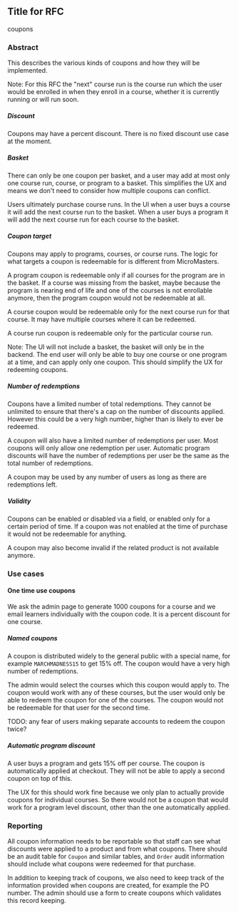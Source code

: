 ## Title for RFC

coupons

### Abstract

This describes the various kinds of coupons and how they will be implemented.

Note: For this RFC the "next" course run is the course run which the user would be enrolled
in when they enroll in a course, whether it is currently running or will run soon.

##### Discount

Coupons may have a percent discount. There is no fixed discount use case at the moment.

##### Basket

There can only be one coupon per basket, and a user may add at most only one course run,
course, or program to a basket. This simplifies the UX and means we don't need to consider
how multiple coupons can conflict.

Users ultimately purchase course runs. In the UI when a user buys a course it will add the
next course run to the basket. When a user buys a program it will add the next course run 
for each course to the basket.

##### Coupon target

Coupons may apply to programs, courses, or course runs. The logic for what targets a coupon
is redeemable for is different from MicroMasters.

A program coupon is redeemable only if all courses for the program are in the basket. If a course
was missing from the basket, maybe because the program is nearing end of life and one of
the courses is not enrollable anymore, then the program coupon would not be redeemable at all.
  
A course coupon would be redeemable only for the next course run for that course. It may have 
multiple courses where it can be redeemed.

A course run coupon is redeemable only for the particular course run.

Note: The UI will not include a basket, the basket will only be in the backend. The end user
will only be able to buy one course or one program at a time, and can apply only one coupon.
This should simplify the UX for redeeming coupons.

##### Number of redemptions

Coupons have a limited number of total redemptions. They cannot be unlimited to ensure that
there's a cap on the number of discounts applied.
However this could be a very high number, higher than is likely to ever be redeemed.

A coupon will also have a limited number of redemptions per user. Most coupons will only allow
one redemption per user. Automatic program discounts will have the number of redemptions per user
be the same as the total number of redemptions.

A coupon may be used by any number of users as long as there are redemptions left.

##### Validity

Coupons can be enabled or disabled via a field, or enabled only for a certain period of time.
If a coupon was not enabled at the time of purchase it would not be redeemable for anything.

A coupon may also become invalid if the related product is not available anymore.

### Use cases

#### One time use coupons

We ask the admin page to generate 1000 coupons for a course and we email learners individually
with the coupon code. It is a percent discount for one course.

##### Named coupons

A coupon is distributed widely to the general public with a special name,
for example `MARCHMADNESS15` to get 15% off. The coupon would have a very high number of
redemptions.

The admin would select the courses which this coupon would apply to. The coupon would work
with any of these courses, but the user would only be able to redeem the coupon for one of the courses.
The coupon would not be redeemable for that user for the second time.

TODO: any fear of users making separate accounts to redeem the coupon twice?

##### Automatic program discount

A user buys a program and gets 15% off per course. The coupon is automatically
applied at checkout. They will not be able to apply a second coupon on top of this.

The UX for this should work fine because we only plan to actually provide coupons for
individual courses. So there would not be a coupon that would work for a program level discount,
other than the one automatically applied.

### Reporting

All coupon information needs to be reportable so that staff can see what discounts were
applied to a product and from what coupons. There should be an audit table for `Coupon` and
similar tables, and `Order` audit information should include what coupons were redeemed for that
purchase.

In addition to keeping track of coupons, we also need to keep track of the information
provided when coupons are created, for example the PO number. The admin should
use a form to create coupons which validates this record keeping.
